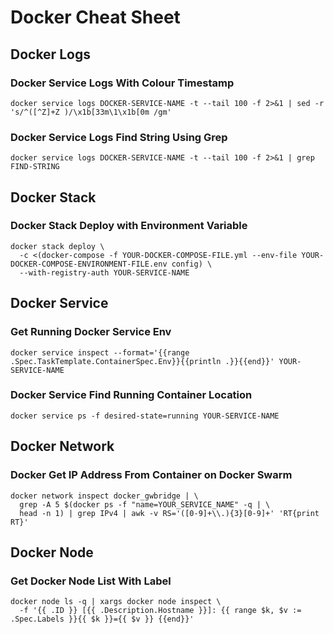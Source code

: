 # Docker Cheat Sheet

## Docker Logs

### Docker Service Logs With Colour Timestamp
```
docker service logs DOCKER-SERVICE-NAME -t --tail 100 -f 2>&1 | sed -r 's/^([^Z]+Z )/\x1b[33m\1\x1b[0m /gm'
```

### Docker Service Logs Find String Using Grep
```
docker service logs DOCKER-SERVICE-NAME -t --tail 100 -f 2>&1 | grep FIND-STRING
```

## Docker Stack
### Docker Stack Deploy with Environment Variable
```
docker stack deploy \
  -c <(docker-compose -f YOUR-DOCKER-COMPOSE-FILE.yml --env-file YOUR-DOCKER-COMPOSE-ENVIRONMENT-FILE.env config) \
  --with-registry-auth YOUR-SERVICE-NAME
```
## Docker Service
### Get Running Docker Service Env 
```
docker service inspect --format='{{range .Spec.TaskTemplate.ContainerSpec.Env}}{{println .}}{{end}}' YOUR-SERVICE-NAME
```

### Docker Service Find Running Container Location
```
docker service ps -f desired-state=running YOUR-SERVICE-NAME
```

## Docker Network
### Docker Get IP Address From Container on Docker Swarm
```
docker network inspect docker_gwbridge | \
  grep -A 5 $(docker ps -f "name=YOUR_SERVICE_NAME" -q | \
  head -n 1) | grep IPv4 | awk -v RS='([0-9]+\\.){3}[0-9]+' 'RT{print RT}'
```

## Docker Node
### Get Docker Node List With Label
```
docker node ls -q | xargs docker node inspect \
  -f '{{ .ID }} [{{ .Description.Hostname }}]: {{ range $k, $v := .Spec.Labels }}{{ $k }}={{ $v }} {{end}}'
```
